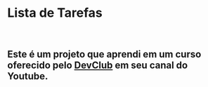 <h1>Lista de Tarefas</h1>
<br>
<h2>Este é um projeto que aprendi em um curso oferecido pelo <a href="https://www.youtube.com/@canaldevclub">DevClub</a> em seu canal do Youtube.</h2>

